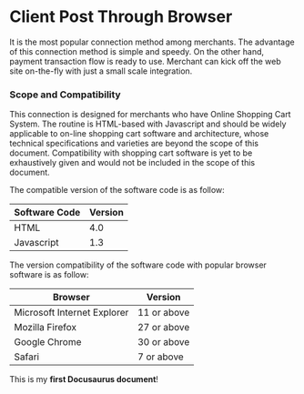 # Client Post Through Browser

It is the most popular connection method among merchants. The advantage of this connection method
is simple and speedy. On the other hand, payment transaction flow is ready to use. Merchant can kick
off the web site on-the-fly with just a small scale integration.

### Scope and Compatibility 

This connection is designed for merchants who have Online Shopping Cart System. The routine is
HTML-based with Javascript and should be widely applicable to on-line shopping cart software and
architecture, whose technical specifications and varieties are beyond the scope of this document.
Compatibility with shopping cart software is yet to be exhaustively given and would not be included in
the scope of this document. 

The compatible version of the software code is as follow: 

| Software Code  | Version |
| -------- | ------- |
| HTML | 4.0 |
| Javascript | 1.3 |

The version compatibility of the software code with popular browser software is as follow: 


| Browser | Version |
| -------- | ------- |
| Microsoft Internet Explorer | 11 or above |
| Mozilla Firefox  | 27 or above |
| Google Chrome  | 30 or above  |
| Safari | 7 or above |



This is my **first Docusaurus document**!

